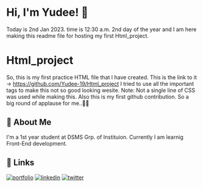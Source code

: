 # Hi, I'm Yudee! 👋

Today is 2nd Jan 2023.
time is 12:30 a.m.
2nd day of the year and I am here making this readme file for hosting my first Html_project.

# Html_project

So, this is my first practice HTML file that I have created.
This is the link to it -> https://github.com/Yudee-19/Html_project
I tried to use all the important tags to make this not so good looking wesite.
Note: Not a single line of CSS was used while making this.
Also this is my first github contribution. So a big round of applause for me..👏👏

## 🚀 About Me

I'm a 1st year student at DSMS Grp. of Instituion. Currently I am learnig Front-End development.

## 🔗 Links

[![portfolio](https://img.shields.io/badge/my_portfolio-000?style=for-the-badge&logo=ko-fi&logoColor=white)](https://github.com/Yudee-19)
[![linkedin](https://img.shields.io/badge/linkedin-0A66C2?style=for-the-badge&logo=linkedin&logoColor=white)](https://www.linkedin.com/in/yudee19/)
[![twitter](https://img.shields.io/badge/twitter-1DA1F2?style=for-the-badge&logo=twitter&logoColor=white)](https://twitter.com/Yudee_19)
